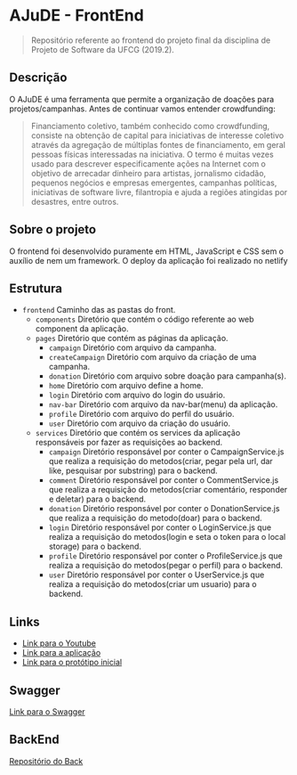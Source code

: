# AJuDE - FrontEnd

> Repositório referente ao frontend do projeto final da disciplina de Projeto de Software da UFCG (2019.2).

## Descrição 

<p> O AJuDE é uma ferramenta que permite a organização de doações para projetos/campanhas. Antes de continuar vamos entender crowdfunding: </p>

> Financiamento coletivo, também conhecido como crowdfunding, consiste na obtenção de capital para iniciativas de interesse coletivo através da agregação de múltiplas fontes de financiamento, em geral pessoas físicas interessadas na iniciativa. O termo é muitas vezes usado para descrever especificamente ações na Internet com o objetivo de arrecadar dinheiro para artistas, jornalismo cidadão, pequenos negócios e empresas emergentes, campanhas políticas, iniciativas de software livre, filantropia e ajuda a regiões atingidas por desastres, entre outros.

## Sobre o projeto

O frontend foi desenvolvido puramente em HTML, JavaScript e CSS sem o auxílio de nem um framework. O deploy da aplicação foi realizado no netlify


## Estrutura

- `frontend` Caminho das as pastas do front.
  - `components` Diretório que contém o código referente ao web component da aplicação.
  - `pages` Diretório que contém as páginas da aplicação.
    - `campaign` Diretório com arquivo da campanha.
    - `createCampaign` Diretório com arquivo da criação de uma campanha.
    - `donation` Diretório com arquivo sobre doação para campanha(s).
    - `home` Diretório com arquivo define a home.
    - `login` Diretório com arquivo do login do usuário.
    - `nav-bar` Diretório com arquivo da nav-bar(menu) da aplicação.
    - `profile` Diretório com arquivo do perfil do usuário.
    - `user` Diretório com arquivo da criação do usuário.
  - `services`  Diretório que contém os services da aplicação responsáveis por fazer as requisições ao backend.
    - `campaign` Diretório responsável por conter o CampaignService.js que realiza a requisição do metodos(criar, pegar pela url, dar like, pesquisar por substring) para o backend.
    - `comment` Diretório responsável por conter o CommentService.js que realiza a requisição do metodos(criar comentário, responder e deletar) para o backend.
    - `donation` Diretório responsável por conter o DonationService.js que realiza a requisição do metodo(doar) para o backend.
    - `login` Diretório responsável por conter o LoginService.js que realiza a requisição do metodos(login e seta o token para o local storage) para o backend.
    - `profile` Diretório responsável por conter o ProfileService.js que realiza a requisição do metodos(pegar o perfil) para o backend.
    - `user` Diretório responsável por conter o UserService.js que realiza a requisição do metodos(criar um usuario) para o backend.
 
## Links 

- [Link para o Youtube](https://www.youtube.com/watch?v=jEhp7V0sIeQ) 
- [Link para a aplicação](https://musing-morse-69cc91.netlify.com) 
- [Link para o protótipo inicial](https://marvelapp.com/5c3dji3/screen/62858958) 


## Swagger

[Link para o Swagger](https://ajudepsoft192.herokuapp.com/api/swagger-ui.html#/)
 
## BackEnd

[Repositório do Back](https://github.com/almirgon/Backend-Ajude-19.2/)


